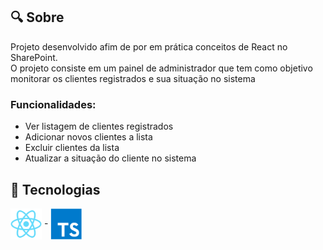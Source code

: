 
## 🔍 Sobre
Projeto desenvolvido afim de por em prática conceitos de React no SharePoint. <br/>
O projeto consiste em um painel de administrador que tem como objetivo monitorar os clientes registrados e sua situação no sistema

### **Funcionalidades:**
- Ver listagem de clientes registrados
- Adicionar novos clientes a lista
- Excluir clientes da lista
- Atualizar a situação do cliente no sistema

## 🚀 Tecnologias

<div style="inline-block">
  <img align="center" alt="react-icon" height="50" width="50" src="https://raw.githubusercontent.com/devicons/devicon/master/icons/react/react-original.svg" />
   -
  <img align="center" alt="rsoar-js" height="50" width="50" src="https://raw.githubusercontent.com/devicons/devicon/master/icons/typescript/typescript-plain.svg" />
</div>


